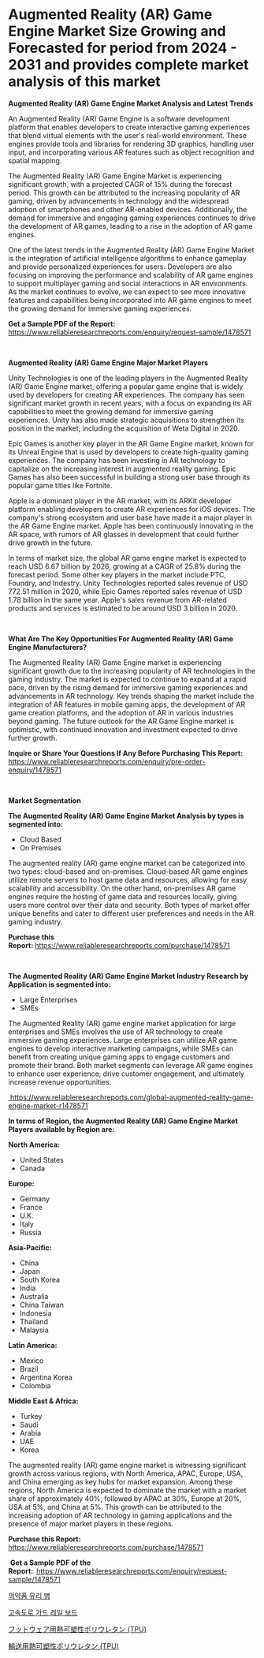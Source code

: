 <p><h1>Augmented Reality (AR) Game Engine Market Size Growing and Forecasted for period from 2024 - 2031 and provides complete market analysis of this market</h1></p><p><strong>Augmented Reality (AR) Game Engine Market Analysis and Latest Trends</strong></p>
<p><p>An Augmented Reality (AR) Game Engine is a software development platform that enables developers to create interactive gaming experiences that blend virtual elements with the user's real-world environment. These engines provide tools and libraries for rendering 3D graphics, handling user input, and incorporating various AR features such as object recognition and spatial mapping.</p><p>The Augmented Reality (AR) Game Engine Market is experiencing significant growth, with a projected CAGR of 15% during the forecast period. This growth can be attributed to the increasing popularity of AR gaming, driven by advancements in technology and the widespread adoption of smartphones and other AR-enabled devices. Additionally, the demand for immersive and engaging gaming experiences continues to drive the development of AR games, leading to a rise in the adoption of AR game engines.</p><p>One of the latest trends in the Augmented Reality (AR) Game Engine Market is the integration of artificial intelligence algorithms to enhance gameplay and provide personalized experiences for users. Developers are also focusing on improving the performance and scalability of AR game engines to support multiplayer gaming and social interactions in AR environments. As the market continues to evolve, we can expect to see more innovative features and capabilities being incorporated into AR game engines to meet the growing demand for immersive gaming experiences.</p></p>
<p><strong>Get a Sample PDF of the Report:&nbsp;</strong> <a href="https://www.reliableresearchreports.com/enquiry/request-sample/1478571">https://www.reliableresearchreports.com/enquiry/request-sample/1478571</a></p>
<p>&nbsp;</p>
<p><strong>Augmented Reality (AR) Game Engine Major Market Players</strong></p>
<p><p>Unity Technologies is one of the leading players in the Augmented Reality (AR) Game Engine market, offering a popular game engine that is widely used by developers for creating AR experiences. The company has seen significant market growth in recent years, with a focus on expanding its AR capabilities to meet the growing demand for immersive gaming experiences. Unity has also made strategic acquisitions to strengthen its position in the market, including the acquisition of Weta Digital in 2020.</p><p>Epic Games is another key player in the AR Game Engine market, known for its Unreal Engine that is used by developers to create high-quality gaming experiences. The company has been investing in AR technology to capitalize on the increasing interest in augmented reality gaming. Epic Games has also been successful in building a strong user base through its popular game titles like Fortnite.</p><p>Apple is a dominant player in the AR market, with its ARKit developer platform enabling developers to create AR experiences for iOS devices. The company's strong ecosystem and user base have made it a major player in the AR Game Engine market. Apple has been continuously innovating in the AR space, with rumors of AR glasses in development that could further drive growth in the future.</p><p>In terms of market size, the global AR game engine market is expected to reach USD 6.67 billion by 2026, growing at a CAGR of 25.8% during the forecast period. Some other key players in the market include PTC, Foundry, and Indestry. Unity Technologies reported sales revenue of USD 772.51 million in 2020, while Epic Games reported sales revenue of USD 1.78 billion in the same year. Apple's sales revenue from AR-related products and services is estimated to be around USD 3 billion in 2020.</p></p>
<p>&nbsp;</p>
<p><strong>What Are The Key Opportunities For Augmented Reality (AR) Game Engine Manufacturers?</strong></p>
<p><p>The Augmented Reality (AR) Game Engine market is experiencing significant growth due to the increasing popularity of AR technologies in the gaming industry. The market is expected to continue to expand at a rapid pace, driven by the rising demand for immersive gaming experiences and advancements in AR technology. Key trends shaping the market include the integration of AR features in mobile gaming apps, the development of AR game creation platforms, and the adoption of AR in various industries beyond gaming. The future outlook for the AR Game Engine market is optimistic, with continued innovation and investment expected to drive further growth.</p></p>
<p><strong>Inquire or Share Your Questions If Any Before Purchasing This Report:</strong> <a href="https://www.reliableresearchreports.com/enquiry/pre-order-enquiry/1478571">https://www.reliableresearchreports.com/enquiry/pre-order-enquiry/1478571</a></p>
<p>&nbsp;</p>
<p><strong>Market Segmentation</strong></p>
<p><strong>The Augmented Reality (AR) Game Engine Market Analysis by types is segmented into:</strong></p>
<p><ul><li>Cloud Based</li><li>On Premises</li></ul></p>
<p><p>The augmented reality (AR) game engine market can be categorized into two types: cloud-based and on-premises. Cloud-based AR game engines utilize remote servers to host game data and resources, allowing for easy scalability and accessibility. On the other hand, on-premises AR game engines require the hosting of game data and resources locally, giving users more control over their data and security. Both types of market offer unique benefits and cater to different user preferences and needs in the AR gaming industry.</p></p>
<p><strong>Purchase this Report:&nbsp;</strong><a href="https://www.reliableresearchreports.com/purchase/1478571">https://www.reliableresearchreports.com/purchase/1478571</a></p>
<p>&nbsp;</p>
<p><strong>The Augmented Reality (AR) Game Engine Market Industry Research by Application is segmented into:</strong></p>
<p><ul><li>Large Enterprises</li><li>SMEs</li></ul></p>
<p><p>The Augmented Reality (AR) game engine market application for large enterprises and SMEs involves the use of AR technology to create immersive gaming experiences. Large enterprises can utilize AR game engines to develop interactive marketing campaigns, while SMEs can benefit from creating unique gaming apps to engage customers and promote their brand. Both market segments can leverage AR game engines to enhance user experience, drive customer engagement, and ultimately increase revenue opportunities.</p></p>
<p><a href="https://www.reliableresearchreports.com/global-augmented-reality-game-engine-market-r1478571">&nbsp;https://www.reliableresearchreports.com/global-augmented-reality-game-engine-market-r1478571</a></p>
<p><strong>In terms of Region, the Augmented Reality (AR) Game Engine Market Players available by Region are:</strong></p>
<p>
    <p> <strong> North America: </strong>
        <ul>
            <li>United States</li>
            <li>Canada</li>
        </ul>
        </p> 
    <p> <strong> Europe: </strong>
        <ul>
            <li>Germany</li>
            <li>France</li>
            <li>U.K.</li>
            <li>Italy</li>
            <li>Russia</li>
        </ul>
        </p> 
    <p> <strong> Asia-Pacific: </strong>
        <ul>
            <li>China</li>
            <li>Japan</li>
            <li>South Korea</li>
            <li>India</li>
            <li>Australia</li>
            <li>China Taiwan</li>
            <li>Indonesia</li>
            <li>Thailand</li>
            <li>Malaysia</li>
        </ul>
        </p> 
    <p> <strong> Latin America: </strong>
        <ul>
            <li>Mexico</li>
            <li>Brazil</li>
            <li>Argentina Korea</li>
            <li>Colombia</li>
        </ul>
        </p> 
    <p> <strong> Middle East & Africa: </strong>
        <ul>
            <li>Turkey</li>
            <li>Saudi</li>
            <li>Arabia</li>
            <li>UAE</li>
            <li>Korea</li>
        </ul>
    </p>
    </p>
<p><p>The augmented reality (AR) game engine market is witnessing significant growth across various regions, with North America, APAC, Europe, USA, and China emerging as key hubs for market expansion. Among these regions, North America is expected to dominate the market with a market share of approximately 40%, followed by APAC at 30%, Europe at 20%, USA at 5%, and China at 5%. This growth can be attributed to the increasing adoption of AR technology in gaming applications and the presence of major market players in these regions.</p></p>
<p><strong>Purchase this Report: </strong><a href="https://www.reliableresearchreports.com/purchase/1478571">https://www.reliableresearchreports.com/purchase/1478571</a></p>
<p>&nbsp;<strong>Get a Sample PDF of the Report:&nbsp;&nbsp;</strong><a href="https://www.reliableresearchreports.com/enquiry/request-sample/1478571">https://www.reliableresearchreports.com/enquiry/request-sample/1478571</a></p>
<p><strong></strong></p>
<p><p><a href="https://github.com/AidenReinger/Market-Research-Report-List-1/blob/main/889720587344.md">의약품 유리 병</a></p><p><a href="https://github.com/wallacBahrtyinger567686/Market-Research-Report-List-1/blob/main/285692587343.md">고속도로 가드 레일 보드</a></p><p><a href="https://github.com/lily-u-genius/Market-Research-Report-List-1/blob/main/907839795698.md">フットウェア用熱可塑性ポリウレタン (TPU)</a></p><p><a href="https://github.com/DemarcusKuhlman/Market-Research-Report-List-1/blob/main/426652295699.md">輸送用熱可塑性ポリウレタン (TPU)</a></p></p>